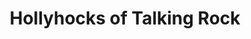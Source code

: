 ---
title: "Hollyhocks of Talking Rock"
url: /talking-rock/hollyhocks-of-talking-rock/
shop: antiques
---